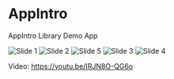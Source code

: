 # AppIntro
AppIntro Library Demo App


![Slide 1](https://user-images.githubusercontent.com/29502126/55532022-33a86080-5661-11e9-91f8-f9c98d7d45aa.png)
![Slide 2](https://user-images.githubusercontent.com/29502126/55532027-35722400-5661-11e9-8161-18441e51a06c.png)
![Slide 5](https://user-images.githubusercontent.com/29502126/55532029-373be780-5661-11e9-9e98-4ea08825eea2.png)
![Slide 3](https://user-images.githubusercontent.com/29502126/55532034-3acf6e80-5661-11e9-9488-5b13aebc07f3.png)
![Slide 4](https://user-images.githubusercontent.com/29502126/55532037-3d31c880-5661-11e9-8535-1f068d2494be.png)

Video: https://youtu.be/IRJN8O-QG6o

